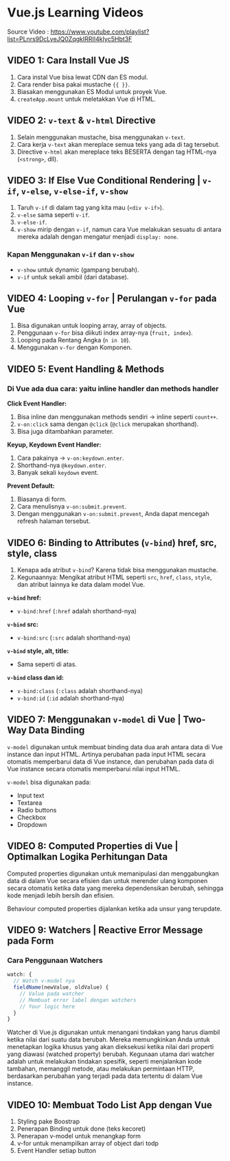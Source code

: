# Vue.js Learning Videos
Source Video : https://www.youtube.com/playlist?list=PLnrs9DcLyeJQ0ZqgkIRRII4kIyc5Hbt3F

## VIDEO 1: Cara Install Vue JS

1. Cara instal Vue bisa lewat CDN dan ES modul.
2. Cara render bisa pakai mustache `{{ }}`.
3. Biasakan menggunakan ES Modul untuk proyek Vue.
4. `createApp.mount` untuk meletakkan Vue di HTML.

## VIDEO 2: `v-text` & `v-html` Directive

1. Selain menggunakan mustache, bisa menggunakan `v-text`.
2. Cara kerja `v-text` akan mereplace semua teks yang ada di tag tersebut.
3. Directive `v-html` akan mereplace teks BESERTA dengan tag HTML-nya (`<strong>`, dll).

## VIDEO 3: If Else Vue Conditional Rendering | `v-if`, `v-else`, `v-else-if`, `v-show`

1. Taruh `v-if` di dalam tag yang kita mau (`<div v-if>`).
2. `v-else` sama seperti `v-if`.
3. `v-else-if`.
4. `v-show` mirip dengan `v-if`, namun cara Vue melakukan sesuatu di antara mereka adalah dengan mengatur menjadi `display: none`.

### Kapan Menggunakan `v-if` dan `v-show`
- `v-show` untuk dynamic (gampang berubah).
- `v-if` untuk sekali ambil (dari database).

## VIDEO 4: Looping `v-for` | Perulangan `v-for` pada Vue

1. Bisa digunakan untuk looping array, array of objects.
2. Penggunaan `v-for` bisa diikuti index array-nya (`fruit, index`).
3. Looping pada Rentang Angka (`n in 10`).
4. Menggunakan `v-for` dengan Komponen.

## VIDEO 5: Event Handling & Methods

### Di Vue ada dua cara: yaitu inline handler dan methods handler

**Click Event Handler:**

1. Bisa inline dan menggunakan methods sendiri -> inline seperti `count++`.
2. `v-on:click` sama dengan `@click` (`@click` merupakan shorthand).
3. Bisa juga ditambahkan parameter.

**Keyup, Keydown Event Handler:**

1. Cara pakainya -> `v-on:keydown.enter`.
2. Shorthand-nya `@keydown.enter`.
3. Banyak sekali `keydown` event.

**Prevent Default:**

1. Biasanya di form.
2. Cara menulisnya `v-on:submit.prevent`.
3. Dengan menggunakan `v-on:submit.prevent`, Anda dapat mencegah refresh halaman tersebut.

## VIDEO 6: Binding to Attributes (`v-bind`) href, src, style, class

1. Kenapa ada atribut `v-bind`? Karena tidak bisa menggunakan mustache.
2. Kegunaannya: Mengikat atribut HTML seperti `src`, `href`, `class`, `style`, dan atribut lainnya ke data dalam model Vue.

**`v-bind` href:**
- `v-bind:href` (`:href` adalah shorthand-nya)

**`v-bind` src:**
- `v-bind:src` (`:src` adalah shorthand-nya)

**`v-bind` style, alt, title:**
- Sama seperti di atas.

**`v-bind` class dan id:**
- `v-bind:class` (`:class` adalah shorthand-nya)
- `v-bind:id` (`:id` adalah shorthand-nya)

## VIDEO 7: Menggunakan `v-model` di Vue | Two-Way Data Binding

`v-model` digunakan untuk membuat binding data dua arah antara data di Vue instance dan input HTML. Artinya perubahan pada input HTML secara otomatis memperbarui data di Vue instance, dan perubahan pada data di Vue instance secara otomatis memperbarui nilai input HTML.

`v-model` bisa digunakan pada:

- Input text
- Textarea
- Radio buttons
- Checkbox
- Dropdown

## VIDEO 8: Computed Properties di Vue | Optimalkan Logika Perhitungan Data

Computed properties digunakan untuk memanipulasi dan menggabungkan data di dalam Vue secara efisien dan untuk merender ulang komponen secara otomatis ketika data yang mereka dependensikan berubah, sehingga kode menjadi lebih bersih dan efisien.

Behaviour computed properties dijalankan ketika ada unsur yang terupdate.

## VIDEO 9: Watchers | Reactive Error Message pada Form

### Cara Penggunaan Watchers

```javascript
watch: {
  // Watch v-model nya
  fieldName(newValue, oldValue) {
    // Value pada watcher
    // Membuat error label dengan watchers
    // Your logic here
  }
}
```
Watcher di Vue.js digunakan untuk menangani tindakan yang harus diambil ketika nilai dari suatu data berubah. Mereka memungkinkan Anda untuk menetapkan logika khusus yang akan dieksekusi ketika nilai dari properti yang diawasi (watched property) berubah. Kegunaan utama dari watcher adalah untuk melakukan tindakan spesifik, seperti menjalankan kode tambahan, memanggil metode, atau melakukan permintaan HTTP, berdasarkan perubahan yang terjadi pada data tertentu di dalam Vue instance.

## VIDEO 10: Membuat Todo List App dengan Vue

1. Styling pake Boostrap
2. Penerapan Binding untuk done (teks kecoret)
3. Penerapan v-model untuk menangkap form
4. v-for untuk menampilkan array of object dari todp
4. Event Handler setiap button







